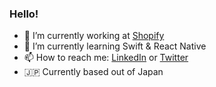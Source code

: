 ### Hello!

- 🔭 I’m currently working at [Shopify](https://www.shopify.com/)
- 🌱 I’m currently learning Swift & React Native
- 📫 How to reach me: [LinkedIn](https://www.linkedin.com/in/merwan-rodriguez/) or [Twitter](https://twitter.com/uno7)
- 🇯🇵 Currently based out of Japan


